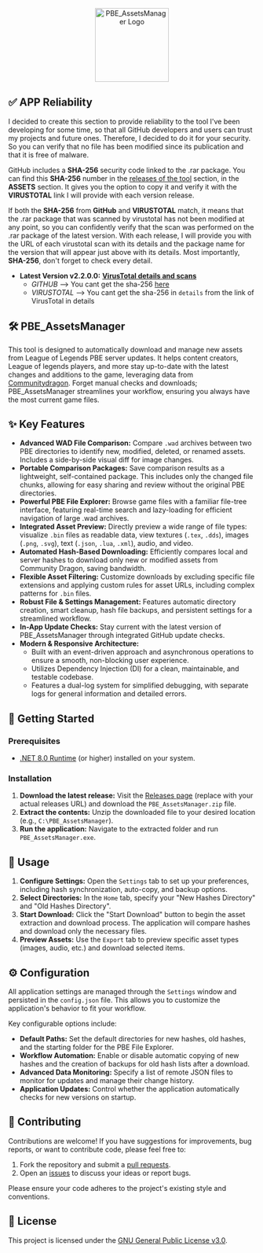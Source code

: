 <div align="center">
  <img src="https://github.com/Neinndall/PBE_AssetsManager/blob/main/PBE_AssetsManager/Resources/img/full_logo.ico" alt="PBE_AssetsManager Logo" width="150">
</div>

## ✅ APP Reliability
I decided to create this section to provide reliability to the tool I've been developing for some time, so that all GitHub developers and users can trust my projects and future ones. Therefore, I decided to do it for your security. So you can verify that no file has been modified since its publication and that it is free of malware.

GitHub includes a **SHA-256** security code linked to the .rar package. You can find this **SHA-256** number in the [releases of the tool](https://github.com/Neinndall/PBE_AssetsManager/releases) section, in the **ASSETS** section. It gives you the option to copy it and verify it with the **VIRUSTOTAL** link I will provide with each version release.

If both the **SHA-256** from **GitHub** and **VIRUSTOTAL** match, it means that the .rar package that was scanned by virustotal has not been modified at any point, so you can confidently verify that the scan was performed on the .rar package of the latest version. With each release, I will provide you with the URL of each virustotal scan with its details and the package name for the version that will appear just above with its details. Most importantly, **SHA-256**, don't forget to check every detail.

*   **Latest Version v2.2.0.0:** **[VirusTotal details and scans](https://www.virustotal.com/gui/file/a83a4c44c4a030a2828409875b013bc870aa31baaff3c9d43ba09ba9ede9ec95/details)** 
     *   *GITHUB* --> You cant get the sha-256 [here](https://github.com/Neinndall/PBE_AssetsManager/releases)
     *   *VIRUSTOTAL* --> You cant get the sha-256 in `details` from the link of VirusTotal in details

## 🛠️ PBE_AssetsManager

This tool is designed to automatically download and manage new assets from League of Legends PBE server updates. It helps content creators, League of legends players, and more stay up-to-date with the latest changes and additions to the game, leveraging data from [Communitydragon](https://raw.communitydragon.org/). Forget manual checks and downloads; PBE_AssetsManager streamlines your workflow, ensuring you always have the most current game files.

## ✨ Key Features

*   **Advanced WAD File Comparison:** Compare `.wad` archives between two PBE directories to identify new, modified, deleted, or renamed assets. Includes a side-by-side visual diff for image changes.
*   **Portable Comparison Packages:** Save comparison results as a lightweight, self-contained package. This includes only the changed file chunks, allowing for easy sharing and review without the original PBE directories.
*   **Powerful PBE File Explorer:** Browse game files with a familiar file-tree interface, featuring real-time search and lazy-loading for efficient navigation of large .wad archives.
*   **Integrated Asset Preview:** Directly preview a wide range of file types: visualize `.bin` files as readable data, view textures (`.tex`, `.dds`), images (`.png`, `.svg`), text (`.json`, `.lua`, `.xml`), audio, and video.
*   **Automated Hash-Based Downloading:** Efficiently compares local and server hashes to download only new or modified assets from Community Dragon, saving bandwidth.
*   **Flexible Asset Filtering:** Customize downloads by excluding specific file extensions and applying custom rules for asset URLs, including complex patterns for `.bin` files.
*   **Robust File & Settings Management:** Features automatic directory creation, smart cleanup, hash file backups, and persistent settings for a streamlined workflow.
*   **In-App Update Checks:** Stay current with the latest version of PBE_AssetsManager through integrated GitHub update checks.
*   **Modern & Responsive Architecture:**
    *   Built with an event-driven approach and asynchronous operations to ensure a smooth, non-blocking user experience.
    *   Utilizes Dependency Injection (DI) for a clean, maintainable, and testable codebase.
    *   Features a dual-log system for simplified debugging, with separate logs for general information and detailed errors.

## 🚀 Getting Started

### Prerequisites

*   [.NET 8.0 Runtime](https://dotnet.microsoft.com/en-us/download/dotnet/thank-you/runtime-desktop-8.0.8-windows-x64-installer) (or higher) installed on your system.

### Installation

1.  **Download the latest release:** Visit the [Releases page](https://github.com/Neinndall/PBE_AssetsManager/releases) (replace with your actual releases URL) and download the `PBE_AssetsManager.zip` file.
2.  **Extract the contents:** Unzip the downloaded file to your desired location (e.g., `C:\PBE_AssetsManager`).
3.  **Run the application:** Navigate to the extracted folder and run `PBE_AssetsManager.exe`.

## 📖 Usage

1.  **Configure Settings:** Open the `Settings` tab to set up your preferences, including hash synchronization, auto-copy, and backup options.
2.  **Select Directories:** In the `Home` tab, specify your "New Hashes Directory" and "Old Hashes Directory".
3.  **Start Download:** Click the "Start Download" button to begin the asset extraction and download process. The application will compare hashes and download only the necessary files.
4.  **Preview Assets:** Use the `Export` tab to preview specific asset types (images, audio, etc.) and download selected items.

## ⚙️ Configuration

All application settings are managed through the `Settings` window and persisted in the `config.json` file. This allows you to customize the application's behavior to fit your workflow.

Key configurable options include:

*   **Default Paths:** Set the default directories for new hashes, old hashes, and the starting folder for the PBE File Explorer.
*   **Workflow Automation:** Enable or disable automatic copying of new hashes and the creation of backups for old hash lists after a download.
*   **Advanced Data Monitoring:** Specify a list of remote JSON files to monitor for updates and manage their change history.
*   **Application Updates:** Control whether the application automatically checks for new versions on startup.

## 🤝 Contributing

Contributions are welcome! If you have suggestions for improvements, bug reports, or want to contribute code, please feel free to:

1.  Fork the repository and submit a [pull requests](https://github.com/Neinndall/PBE_AssetsManager/pulls). 
2.  Open an [issues](https://github.com/Neinndall/PBE_AssetsManager/issues) to discuss your ideas or report bugs.

Please ensure your code adheres to the project's existing style and conventions.

## 📄 License

This project is licensed under the [GNU General Public License v3.0](LICENSE).
